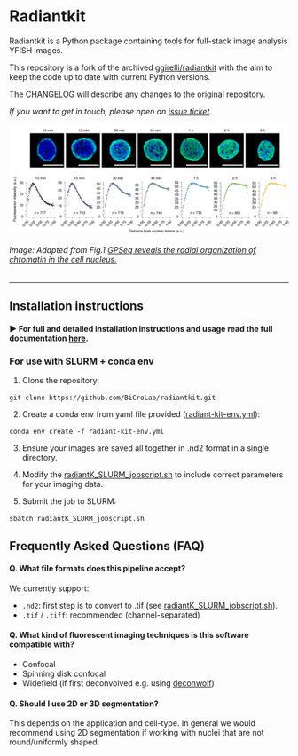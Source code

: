 # Radiantkit 
Radiantkit is a Python package containing tools for full-stack
image analysis YFISH images.

This repository is a fork of the archived
[ggirelli/radiantkit](https://github.com/ggirelli/radiantkit) with the
aim to keep the code up to date with current Python versions.      

The [CHANGELOG](https://bicrolab.github.io/radiantkit/changelog.html) will
describe any changes to the original repository.

_If you want to get in touch, please open an [issue
ticket](https://github.com/BiCroLab/radiantkit/issues)_.

<img src="img/Picture 1.jpg" alt="Radial profile" width="920"/>

###### Image: Adapted from Fig.1 [GPSeq reveals the radial organization of chromatin in the cell nucleus.](https://www.nature.com/articles/s41587-020-0519-y)

***

## Installation instructions
#### :arrow_forward: For full and detailed installation instructions and usage read the full documentation [here](https://bicrolab.github.io/radiantkit/).

### For use with SLURM + conda env
1. Clone the repository:   
```
git clone https://github.com/BiCroLab/radiantkit.git
```

2. Create a conda env from yaml file provided ([radiant-kit-env.yml](radiant-kit-env.yml)):   
```
conda env create -f radiant-kit-env.yml
```   

3. Ensure your images are saved all together in .nd2 format in a single directory.

4. Modify the [radiantK_SLURM_jobscript.sh](./radiantK_SLURM_jobscript.sh) to include correct parameters for your imaging data.

5. Submit the job to SLURM:   
```
sbatch radiantK_SLURM_jobscript.sh
```

## Frequently Asked Questions (FAQ)

#### Q. What file formats does this pipeline accept?
We currently support:
- `.nd2`: first step is to convert to .tif (see [radiantK_SLURM_jobscript.sh](./radiantK_SLURM_jobscript.sh)).
- `.tif` / `.tiff`: recommended (channel-separated)

#### Q. What kind of fluorescent imaging techniques is this software compatible with?
- Confocal
- Spinning disk confocal
- Widefield (if first deconvolved e.g. using [deconwolf](https://github.com/elgw/deconwolf))

#### Q. Should I use 2D or 3D segmentation?
This depends on the application and cell-type. In general we would recommend using 2D segmentation if working with nuclei that are not round/uniformly shaped.


